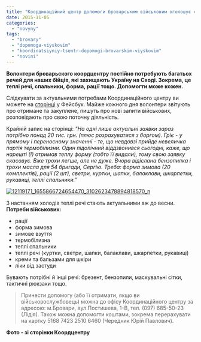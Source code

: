 ```yaml
---
title: "Координаційний центр допомоги броварським військовим оголошує свої потреби"
date: 2015-11-05
categories: 
  - "novyny"
tags: 
  - "brovary"
  - "dopomoga-viyskovim"
  - "koordinatsiyniy-tsentr-dopomogi-brovarskim-viyskovim"
  - "novini"
---
```


**Волонтери броварьского коордцентру постійно потребують багатьох речей для наших бійців, які захищають Україну на Сході. Зокрема, це теплі речі, спальники, форма, рації тощо. Допомогти може кожен.**

Слідкувати за актуальними потребами Координаційного центру ви можете на [сторінці](https://www.facebook.com/koordcentr.brovary) у Фейсбук. Майже кожного дня волонтери звітують про отримане та закуплене, пишуть про нові запити військових, розповідають про свою поточну діяльність.

Крайній запис на сторінці: _"На одні лише актуальні заявки зараз потрібно понад 20 тис. грн. (плюс розрахуватися з боргом). Гріє - у прямому і переносному значенні - те, що невдовзі прийде невеличка партія термобілизни. Один підопічний віддзвонився сьогодні, каже, що нарешті (!) отримав теплу форму (тобто її видали), тому свою заявку скасовує. Вже трохи легше, але не дуже. Вчора відіслана бензопилка і трохи масла для 54 бригади, Сергію. Треба: форма зимова (20 комплектів), рації (2 шт), светри, куртки, шапки, балаклави, шкарпетки, рукавиці, теплі спальники."_

[![12119171_1655866724654470_3102623478894818570_n](https://mpz.brovary.org/wp-content/uploads/2015/11/12119171_1655866724654470_3102623478894818570_n.jpg)](https://mpz.brovary.org/wp-content/uploads/2015/11/12119171_1655866724654470_3102623478894818570_n.jpg)

З настанням холодів теплі речі стають актуальними аж до весни. **Потреби військових:**

- рації
- форма зимова
- зимове взуття
- термобілизна
- теплі спальники
- теплі речі (куртки, светри, шапки, балаклави, шкарпетки, рукавиці)
- креми та бальзами для шкіри
- ліки від застуди

Бувають потрібні й інші речі: брезент, бензопили, маскувальні сітки, тактичні рюкзаки тощо.

> Принести допомогу (або її отримати, якщо ви військовослужбовець) можна до офісу Координаційного центру за адресою: м.Бровари, вул.Постишева, 1-В, тел. (097) 685-50-23 (Лідія). Також можна допомогти коштами, зокрема перерахувати на картку 5168 7423 2510 6460 (Чередник Юрій Павлович).

**Фото - зі сторінки Коордцентру**
